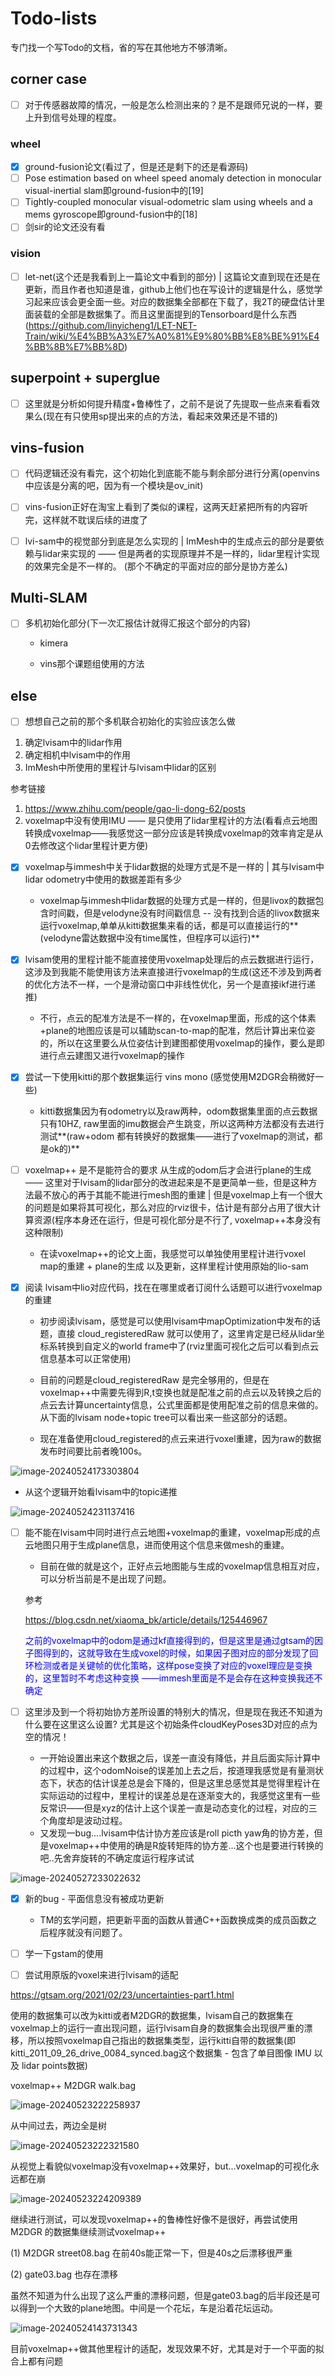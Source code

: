 # Todo-lists

专门找一个写Todo的文档，省的写在其他地方不够清晰。

## corner case

- [ ] 对于传感器故障的情况，一般是怎么检测出来的？是不是跟师兄说的一样，要上升到信号处理的程度。

### wheel

- [x] ground-fusion论文(看过了，但是还是剩下的还是看源码)
- [ ] Pose estimation based on wheel speed anomaly detection in monocular visual-inertial slam即ground-fusion中的[19]
- [ ] Tightly-coupled monocular visual-odometric slam using wheels and a mems gyroscope即ground-fusion中的[18]
- [ ] 剑sir的论文还没有看

### vision

- [ ] let-net(这个还是我看到上一篇论文中看到的部分) | 这篇论文直到现在还是在更新，而且作者也知道是谁，github上他们也在写设计的逻辑是什么，感觉学习起来应该会更全面一些。对应的数据集全部都在下载了，我2T的硬盘估计里面装载的全部是数据集了。而且这里面提到的Tensorboard是什么东西(https://github.com/linyicheng1/LET-NET-Train/wiki/%E4%BB%A3%E7%A0%81%E9%80%BB%E8%BE%91%E4%BB%8B%E7%BB%8D)

## superpoint + superglue

- [ ] 这里就是分析如何提升精度+鲁棒性了，之前不是说了先提取一些点来看看效果么(现在有只使用sp提出来的点的方法，看起来效果还是不错的)

## vins-fusion 

- [ ] 代码逻辑还没有看完，这个初始化到底能不能与剩余部分进行分离(openvins中应该是分离的吧，因为有一个模块是ov_init)
- [ ] vins-fusion正好在淘宝上看到了类似的课程，这两天赶紧把所有的内容听完，这样就不耽误后续的进度了
- [ ] lvi-sam中的视觉部分到底是怎么实现的 \| ImMesh中的生成点云的部分是要依赖与lidar来实现的 —— 但是两者的实现原理并不是一样的，lidar里程计实现的效果完全是不一样的。 (那个不确定的平面对应的部分是协方差么)





## Multi-SLAM

- [ ] 多机初始化部分(下一次汇报估计就得汇报这个部分的内容)

    - kimera

    - vins那个课题组使用的方法

## else



- [ ] 想想自己之前的那个多机联合初始化的实验应该怎么做

  

1. 确定lvisam中的lidar作用
2. 确定相机中lvisam中的作用
3. ImMesh中所使用的里程计与lvisam中lidar的区别

参考链接

1. https://www.zhihu.com/people/gao-li-dong-62/posts
2. voxelmap中没有使用IMU —— 是只使用了lidar里程计的方法(看看点云地图转换成voxelmap——我感觉这一部分应该是转换成voxelmap的效率肯定是从0去修改这个lidar里程计更方便)





- [x] voxelmap与immesh中关于lidar数据的处理方式是不是一样的 | 其与lvisam中lidar odometry中使用的数据差距有多少

    - voxelmap与immesh中lidar数据的处理方式是一样的，但是livox的数据包含时间戳，但是velodyne没有时间戳信息 -- 没有找到合适的livox数据来运行voxelmap,单单从kitti数据集来看的话，都是可以直接运行的**(velodyne雷达数据中没有time属性，但程序可以运行)**

        

- [x] lvisam使用的里程计能不能直接使用voxelmap处理后的点云数据进行运行，这涉及到我能不能使用该方法来直接进行voxelmap的生成(这还不涉及到两者的优化方法不一样，一个是滑动窗口中非线性优化，另一个是直接ikf进行递推)
    - 不行，点云的配准方法是不一样的，在voxelmap里面，形成的这个体素+plane的地图应该是可以辅助scan-to-map的配准，然后计算出来位姿的，所以在这里要么从位姿估计到建图都使用voxelmap的操作，要么是即进行点云建图又进行voxelmap的操作



- [x] 尝试一下使用kitti的那个数据集运行 vins mono (感觉使用M2DGR会稍微好一些)

    - kitti数据集因为有odometry以及raw两种，odom数据集里面的点云数据只有10HZ, raw里面的imu数据会产生跳变，所以这两种方法都没有去进行测试**(raw+odom 都有转换好的数据集——进行了voxelmap的测试，都是ok的)**

    

- [ ] voxelmap++ 是不是能符合的要求 从生成的odom后才会进行plane的生成 —— 这里对于lvisam的lidar部分的改进起来是不是更简单一些，但是这种方法最不放心的再于其能不能进行mesh图的重建 | 但是voxelmap上有一个很大的问题是如果将其可视化，那么对应的rviz很卡，估计是有部分占用了很大计算资源(程序本身还在运行，但是可视化部分是不行了, voxelmap++本身没有这种限制)

    - 在读voxelmap++的论文上面，我感觉可以单独使用里程计进行voxel map的重建 + plane的生成 以及更新，这样里程计使用原始的lio-sam



- [x] 阅读 lvisam中lio对应代码，找在在哪里或者订阅什么话题可以进行voxelmap的重建

    - 初步阅读lvisam，感觉是可以使用lvisam中mapOptimization中发布的话题，直接 cloud_registeredRaw 就可以使用了，这里肯定是已经从lidar坐标系转换到自定义的world frame中了(rviz里面可视化之后可以看到点云信息基本可以正常使用)

    - 目前的问题是cloud_registeredRaw 是完全够用的，但是在voxelmap++中需要先得到R,t变换也就是配准之前的点云以及转换之后的点云去计算uncertainty信息，公式里面都是使用配准之前的信息来做的。从下面的lvisam node+topic tree可以看出来一些这部分的话题。
    
    - 现在准备使用cloud_registered的点云来进行voxel重建，因为raw的数据发布时间要比前者晚100s。
    
      

![image-20240524173303804](figure/image-20240524173303804.png)

- 从这个逻辑开始看lvisam中的topic递推

![image-20240524231137416](./figure/image-20240524231137416.png)



- [ ] 能不能在lvisam中同时进行点云地图+voxelmap的重建，voxelmap形成的点云地图只用于生成plane信息，进而使用这个信息来做mesh的重建。

  - 目前在做的就是这个，正好点云地图能与生成的voxelmap信息相互对应，可以分析当前是不是出现了问题。

  

  参考

  https://blog.csdn.net/xiaoma_bk/article/details/125446967

  

  

  <font color='blue'>之前的voxelmap中的odom是通过kf直接得到的，但是这里是通过gtsam的因子图得到的，这就导致在生成voxel的时候，如果因子图对应的部分发现了回环检测或者是关键帧的优化策略，这样pose变换了对应的voxel理应是变换的，这里暂时不考虑这种变换 ——immesh里面是不是会存在这种变换我还不确定</font>



- [ ] 这里涉及到一个将初始协方差所设置的特别大的情况，但是现在我还不知道为什么要在这里这么设置? 尤其是这个初始条件cloudKeyPoses3D对应的点为空的情况！
    - 一开始设置出来这个数据之后，误差一直没有降低，并且后面实际计算中的过程中，这个odomNoise的误差加上去之后，按道理我感觉是有量测状态下，状态的估计误差总是会下降的，但是这里总感觉其是觉得里程计在实际运动的过程中，里程计的误差总是在逐渐变大的，我感觉这里有一些反常识——但是xyz的估计上这个误差一直是动态变化的过程，对应的三个角度却是波动过程。
    - 又发现一bug....lvisam中估计协方差应该是roll picth yaw角的协方差，但是voxelmap++中使用的确是R旋转矩阵的协方差...这个也是要进行转换的吧..先舍弃旋转的不确定度运行程序试试

![image-20240527233022632](figure/image-20240527233022632.png)





- [x] 新的bug - 平面信息没有被成功更新
    - TM的玄学问题，把更新平面的函数从普通C++函数换成类的成员函数之后程序就没有问题了。

- [ ] 学一下gstam的使用
- [ ] 尝试用原版的voxel来进行lvisam的适配

https://gtsam.org/2021/02/23/uncertainties-part1.html



使用的数据集可以改为kitti或者M2DGR的数据集，lvisam自己的数据集在voxelmap上的运行一直出现问题，运行lvisam自身的数据集会出现很严重的漂移，所以按照voxelmap自己指出的数据集类型，运行kitti自带的数据集(即kitti_2011_09_26_drive_0084_synced.bag这个数据集 - 包含了单目图像 IMU 以及 lidar points数据)





voxelmap++ M2DGR walk.bag

![image-20240523222258937](figure/image-20240523222258937.png)

从中间过去，两边全是树

![image-20240523222321580](figure/image-20240523222321580.png)

从视觉上看貌似voxelmap没有voxelmap++效果好，but...voxelmap的可视化永远都在崩

![image-20240523224209389](figure/image-20240523224209389.png)

继续进行测试，可以发现voxelmap++的鲁棒性好像不是很好，再尝试使用M2DGR 的数据集继续测试voxelmap++

(1) M2DGR street08.bag 在前40s能正常一下，但是40s之后漂移很严重

(2) gate03.bag 也存在漂移

虽然不知道为什么出现了这么严重的漂移问题，但是gate03.bag的后半段还是可以得到一个大致的plane地图。中间是一个花坛，车是沿着花坛运动。

![image-20240524143731343](figure/image-20240524143731343.png)





目前voxelmap++做其他里程计的适配，发现效果不好，尤其是对于一个平面的拟合上都有问题






